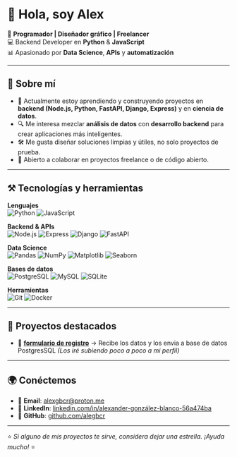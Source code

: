 # 👋 Hola, soy Alex

🎯 **Programador | Diseñador gráfico | Freelancer**  
💻 Backend Developer en **Python** & **JavaScript**  
📊 Apasionado por **Data Science**, **APIs** y **automatización**

---

## 🚀 Sobre mí
- 🌱 Actualmente estoy aprendiendo y construyendo proyectos en **backend (Node.js, Python, FastAPI, Django, Express)** y en **ciencia de datos**.
- 🔍 Me interesa mezclar **análisis de datos** con **desarrollo backend** para crear aplicaciones más inteligentes.
- 🛠️ Me gusta diseñar soluciones limpias y útiles, no solo proyectos de prueba.
- 🤝 Abierto a colaborar en proyectos freelance o de código abierto.

---

## ⚒️ Tecnologías y herramientas

**Lenguajes**  
![Python](https://img.shields.io/badge/Python-3776AB?style=flat&logo=python&logoColor=white)
![JavaScript](https://img.shields.io/badge/JavaScript-F7DF1E?style=flat&logo=javascript&logoColor=black)

**Backend & APIs**  
![Node.js](https://img.shields.io/badge/Node.js-339933?style=flat&logo=node.js&logoColor=white)
![Express](https://img.shields.io/badge/Express-000000?style=flat&logo=express&logoColor=white)
![Django](https://img.shields.io/badge/Django-092E20?style=flat&logo=django&logoColor=white)
![FastAPI](https://img.shields.io/badge/FastAPI-009688?style=flat&logo=fastapi&logoColor=white)

**Data Science**  
![Pandas](https://img.shields.io/badge/Pandas-150458?style=flat&logo=pandas&logoColor=white)
![NumPy](https://img.shields.io/badge/NumPy-013243?style=flat&logo=numpy&logoColor=white)
![Matplotlib](https://img.shields.io/badge/Matplotlib-11557c?style=flat)
![Seaborn](https://img.shields.io/badge/Seaborn-3776AB?style=flat)

**Bases de datos**  
![PostgreSQL](https://img.shields.io/badge/PostgreSQL-316192?style=flat&logo=postgresql&logoColor=white)
![MySQL](https://img.shields.io/badge/MySQL-4479A1?style=flat&logo=mysql&logoColor=white)
![SQLite](https://img.shields.io/badge/SQLite-003B57?style=flat&logo=sqlite&logoColor=white)

**Herramientas**  
![Git](https://img.shields.io/badge/Git-F05032?style=flat&logo=git&logoColor=white)
![Docker](https://img.shields.io/badge/Docker-2496ED?style=flat&logo=docker&logoColor=white)

---

## 📌 Proyectos destacados  
- 🔗 **[formulario de registro](https://github.com/alegbcr/formulario-de-registro)** → Recibe los datos y los envia a base de datos PostgresSQL
*(Los iré subiendo poco a poco a mi perfil)*

---

## 🌍 Conéctemos
- 📧 **Email**: alexgbcr@proton.me  
- 💼 **LinkedIn**: [linkedin.com/in/alexander-gonzález-blanco-56a474ba](linkedin.com/in/alexander-gonzález-blanco-56a474ba)  
- 🐙 **GitHub**: [github.com/alegbcr](https://github.com/alegbcr)

---

⭐️ *Si alguno de mis proyectos te sirve, considera dejar una estrella. ¡Ayuda mucho!* ⭐️
